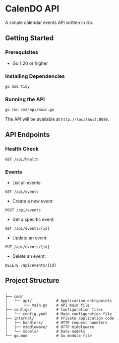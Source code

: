 # CalenDO API

A simple calendar events API written in Go.

## Getting Started

### Prerequisites

- Go 1.20 or higher

### Installing Dependencies

```bash
go mod tidy
```

### Running the API

```bash
go run cmd/api/main.go
```

The API will be available at `http://localhost:8080`.

## API Endpoints

### Health Check
```
GET /api/health
```

### Events

- List all events:
```
GET /api/events
```

- Create a new event:
```
POST /api/events
```

- Get a specific event:
```
GET /api/events/{id}
```

- Update an event:
```
PUT /api/events/{id}
```

- Delete an event:
```
DELETE /api/events/{id}
```

## Project Structure

```
.
├── cmd/
│   └── api/           # Application entrypoints
│       └── main.go    # API main file
├── configs/           # Configuration files
│   └── config.yaml    # Main configuration file
├── internal/          # Private application code
│   ├── handlers/      # HTTP request handlers
│   ├── middleware/    # HTTP middleware
│   └── models/        # Data models
└── go.mod             # Go module file
```
